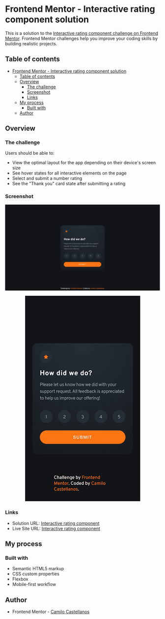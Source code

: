  # Frontend Mentor - Interactive rating component solution

This is a solution to the [Interactive rating component challenge on Frontend Mentor](https://www.frontendmentor.io/challenges/interactive-rating-component-koxpeBUmI). Frontend Mentor challenges help you improve your coding skills by building realistic projects. 

## Table of contents

- [Frontend Mentor - Interactive rating component solution](#frontend-mentor---interactive-rating-component-solution)
  - [Table of contents](#table-of-contents)
  - [Overview](#overview)
    - [The challenge](#the-challenge)
    - [Screenshot](#screenshot)
    - [Links](#links)
  - [My process](#my-process)
    - [Built with](#built-with)
  - [Author](#author)

## Overview

### The challenge

Users should be able to:

- View the optimal layout for the app depending on their device's screen size
- See hover states for all interactive elements on the page
- Select and submit a number rating
- See the "Thank you" card state after submitting a rating

### Screenshot

<p align="center">
  <img  src="screenshots/Desktop.png" alt="Desktop View" >
</p>
<p align="center">
  <img  src="screenshots/Mobile.png" alt="Mobile View" >
</p>

### Links

- Solution URL: [Interactive rating component](https://github.com/Comet-hub/interactive_rating_component)
- Live Site URL: [Interactive rating component](https://comet-hub.github.io/interactive_rating_component/)

## My process

### Built with

- Semantic HTML5 markup
- CSS custom properties
- Flexbox
- Mobile-first workflow

## Author

- Frontend Mentor - [Camilo Castellanos](https://www.frontendmentor.io/profile/tu1ip)